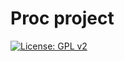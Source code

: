 # Proc project
[![License: GPL v2](https://img.shields.io/badge/License-GPL%20v2-blue.svg)](https://github.com/virtualmode/Proc/blob/master/LICENSE)  
